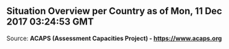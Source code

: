 ## Situation Overview per Country as of Mon, 11 Dec 2017 03:24:53 GMT

Source: **ACAPS (Assessment Capacities Project) - https://www.acaps.org**